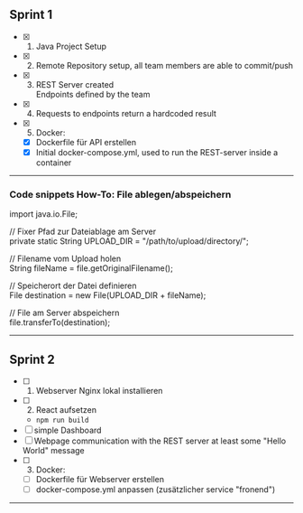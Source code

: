 ## Sprint 1

- [x]  1. Java Project Setup
- [x]  2. Remote Repository setup, all team members are able to commit/push
- [x]  3. REST Server created  
          Endpoints defined by the team
- [x]  4. Requests to endpoints return a hardcoded result
- [x]  5. Docker:
    - [x] Dockerfile für API erstellen
    - [x] Initial docker-compose.yml, used to run the REST-server inside a container

---
### Code snippets How-To: File ablegen/abspeichern
import java.io.File;

// Fixer Pfad zur Dateiablage am Server  
private static String UPLOAD_DIR = "/path/to/upload/directory/";

// Filename vom Upload holen  
String fileName = file.getOriginalFilename();

// Speicherort der Datei definieren  
File destination = new File(UPLOAD_DIR + fileName);

// File am Server abspeichern  
file.transferTo(destination);

---
## Sprint 2
- [ ] 1. Webserver Nginx lokal installieren
- [ ] 2. React aufsetzen
    - `npm run build`
- [ ] simple Dashboard
- [ ] Webpage communication with the REST server at least some "Hello World" message
- [ ] 3. Docker:
    - [ ] Dockerfile für Webserver erstellen
    - [ ] docker-compose.yml anpassen (zusätzlicher service "fronend")
---